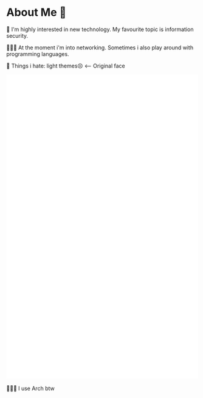 # About Me 👋

🔭 I'm highly interested in new technology. My favourite topic is information security. 

👨🏼‍💻 At the moment i'm into networking. Sometimes i also play around with programming languages.

💩 Things i hate: light themes😣 <-- Original face

![Stats](https://github.com/marcel-kraatz/marcel-kraatz/blob/master/github-metrics.svg)

🧝🏼‍♂️ I use Arch btw
